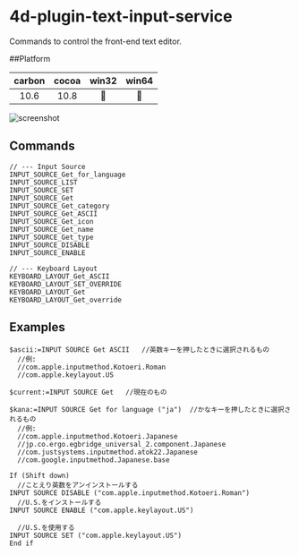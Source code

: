 # 4d-plugin-text-input-service
Commands to control the front-end text editor.

##Platform

| carbon | cocoa | win32 | win64 |
|:------:|:-----:|:---------:|:---------:|
|10.6|10.8|🚫|🚫|

![screenshot](https://github.com/miyako/4d-plugin-text-input-service/blob/master/images/1.png)

Commands
---

```
// --- Input Source
INPUT_SOURCE_Get_for_language
INPUT_SOURCE_LIST
INPUT_SOURCE_SET
INPUT_SOURCE_Get
INPUT_SOURCE_Get_category
INPUT_SOURCE_Get_ASCII
INPUT_SOURCE_Get_icon
INPUT_SOURCE_Get_name
INPUT_SOURCE_Get_type
INPUT_SOURCE_DISABLE
INPUT_SOURCE_ENABLE

// --- Keyboard Layout
KEYBOARD_LAYOUT_Get_ASCII
KEYBOARD_LAYOUT_SET_OVERRIDE
KEYBOARD_LAYOUT_Get
KEYBOARD_LAYOUT_Get_override

```

Examples
---

```
$ascii:=INPUT SOURCE Get ASCII   //英数キーを押したときに選択されるもの
  //例: 
  //com.apple.inputmethod.Kotoeri.Roman
  //com.apple.keylayout.US

$current:=INPUT SOURCE Get   //現在のもの

$kana:=INPUT SOURCE Get for language ("ja")  //かなキーを押したときに選択されるもの
  //例:
  //com.apple.inputmethod.Kotoeri.Japanese
  //jp.co.ergo.egbridge_universal_2.component.Japanese
  //com.justsystems.inputmethod.atok22.Japanese
  //com.google.inputmethod.Japanese.base

If (Shift down)
  //ことえり英数をアンインストールする
INPUT SOURCE DISABLE ("com.apple.inputmethod.Kotoeri.Roman")
  //U.S.をインストールする
INPUT SOURCE ENABLE ("com.apple.keylayout.US")

  //U.S.を使用する
INPUT SOURCE SET ("com.apple.keylayout.US")
End if 
```
